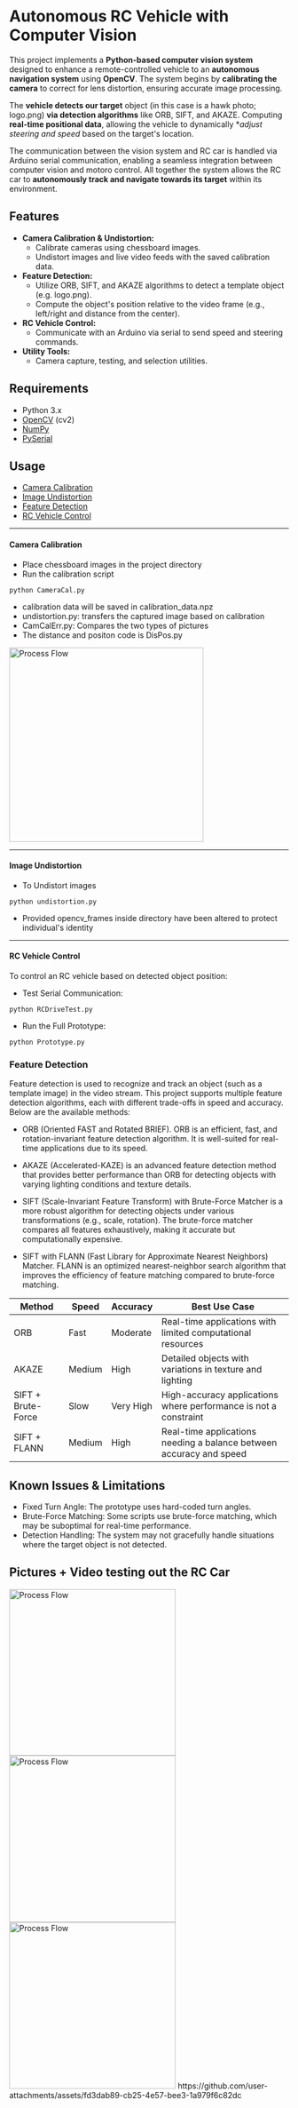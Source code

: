 
# Autonomous RC Vehicle with Computer Vision

This project implements a **Python-based computer vision system** designed to enhance a remote-controlled vehicle to an **autonomous navigation system** using **OpenCV**. The system begins by **calibrating the camera** to correct for lens distortion, ensuring accurate image processing. 

The **vehicle detects our target** object (in this case is a hawk photo; logo.png) **via detection algorithms** like ORB, SIFT, and AKAZE. Computing **real-time positional data**, allowing the vehicle to dynamically **adjust steering and speed* based on the target's location.

The communication between the vision system and RC car is handled via Arduino serial communication, enabling a seamless integration between computer vision and motoro control. All together the system allows the RC car to **autonomously track and navigate towards its target** within its environment.

## Features

- **Camera Calibration & Undistortion:**
  - Calibrate cameras using chessboard images.
  - Undistort images and live video feeds with the saved calibration data.
- **Feature Detection:**
  - Utilize ORB, SIFT, and AKAZE algorithms to detect a template object (e.g. logo.png).
  - Compute the object's position relative to the video frame (e.g., left/right and distance from the center).
- **RC Vehicle Control:**
  - Communicate with an Arduino via serial to send speed and steering commands.
- **Utility Tools:**
  - Camera capture, testing, and selection utilities.

## Requirements

- Python 3.x
- [OpenCV](https://opencv.org/) (cv2)
- [NumPy](https://numpy.org/)
- [PySerial](https://pythonhosted.org/pyserial/)


## Usage
  - [Camera Calibration](#camera-calibration)
  - [Image Undistortion](#image-undistortion)
  - [Feature Detection](#feature-detection)
  - [RC Vehicle Control](#rc-vehicle-control)

---

#### **Camera Calibration**

- Place chessboard images in the project directory
- Run the calibration script
````
python CameraCal.py
````
- calibration data will be saved in calibration_data.npz
- undistortion.py: transfers the captured image based on calibration
- CamCalErr.py: Compares the two types of pictures
- The distance and positon code is DisPos.py
<img src="https://i.postimg.cc/5tKrJK2R/Screenshot-2025-02-23-165740.png" width="350" alt="Process Flow">

---

#### **Image Undistortion**
- To Undistort images
````
python undistortion.py
````
- Provided opencv_frames inside directory have been altered to protect individual's identity

---
#### **RC Vehicle Control**
To control an RC vehicle based on detected object position:

- Test Serial Communication:
````
python RCDriveTest.py
````

- Run the Full Prototype:
````
python Prototype.py
````

### Feature Detection
Feature detection is used to recognize and track an object (such as a template image) in the video stream. This project supports multiple feature detection algorithms, each with different trade-offs in speed and accuracy. Below are the available methods:


- ORB (Oriented FAST and Rotated BRIEF). ORB is an efficient, fast, and rotation-invariant feature detection algorithm. It is well-suited for real-time applications due to its speed.

- AKAZE (Accelerated-KAZE) is an advanced feature detection method that provides better performance than ORB for detecting objects with varying lighting conditions and texture details.

- SIFT (Scale-Invariant Feature Transform) with Brute-Force Matcher is a more robust algorithm for detecting objects under various transformations (e.g., scale, rotation). The brute-force matcher compares all features exhaustively, making it accurate but computationally expensive.

- SIFT with FLANN (Fast Library for Approximate Nearest Neighbors) Matcher. FLANN is an optimized nearest-neighbor search algorithm that improves the efficiency of feature matching compared to brute-force matching.


| Method              | Speed   | Accuracy     | Best Use Case |
|---------------------|---------|--------------| --------------|
|ORB |Fast |Moderate |Real-time applications with limited computational resources |
|AKAZE  |Medium |High |Detailed objects with variations in texture and lighting |
|SIFT + Brute-Force |Slow |Very High |High-accuracy applications where performance is not a constraint |
|SIFT + FLANN |Medium |High |Real-time applications needing a balance between accuracy and speed|


## Known Issues & Limitations
- Fixed Turn Angle: The prototype uses hard-coded turn angles.
- Brute-Force Matching: Some scripts use brute-force matching, which may be suboptimal for real-time performance.
- Detection Handling: The system may not gracefully handle situations where the target object is not detected.

## Pictures + Video testing out the RC Car 
<img src="https://i.postimg.cc/BZTNJWWj/image.jpg" width="300" alt="Process Flow">
<img src="https://i.postimg.cc/mgDS3tP9/IMG-6314.jpg" width="300" alt="Process Flow">
<img src="https://i.postimg.cc/RVGRncZ9/IMG-6315.jpg" width="300" alt="Process Flow">
https://github.com/user-attachments/assets/fd3dab89-cb25-4e57-bee3-1a979f6c82dc


